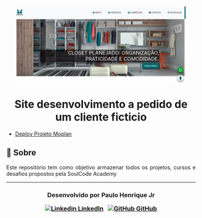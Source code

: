 <h1 align="center">
    <img src="./img/mysite.png" width="450px"></br></br>
    Site desenvolvimento a pedido de um cliente ficticio<br>
</h1>
<ul>
<li>
<a href="https://paulohenriquejr.github.io/project%20moplan/">
Deploy Projeto Moplan</a>
</li>
</ul>

## 💬 Sobre

<p align="justify">Este repositório tem como objetivo armazenar todos os projetos, cursos e desafios propostos pela SoulCode Academy</p>

---

<h3 align="center">

Desenvolvido por Paulo Henrique Jr
<br/>

  <a align="center">

[![Linkedin](https://i.stack.imgur.com/gVE0j.png) LinkedIn](https://www.linkedin.com/in/paulohenrique-jr/)
&nbsp;
[![GitHub](https://i.stack.imgur.com/tskMh.png) GitHub](https://github.com/PauloHenriqueJr)
</a>

</h3>
